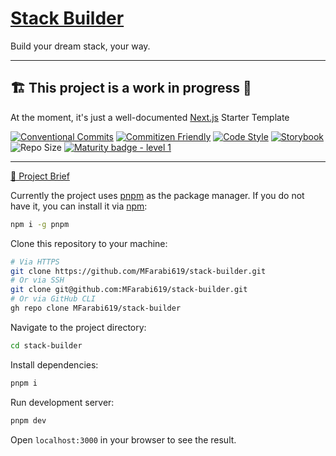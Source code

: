 # [Stack Builder](https://mfarabi.dev/stackbuilder)

Build your dream stack, your way.

<hr/>

## 🏗️ This project is a work in progress 🚧

At the moment, it's just a well-documented [Next.js](https://nextjs.org/) Starter Template

[![Conventional Commits](https://img.shields.io/badge/Conventional%20Commits-1.0.0-%23FE5196?logo=conventionalcommits&logoColor=white)](https://conventionalcommits.org)
[![Commitizen Friendly](https://img.shields.io/badge/commitizen-friendly-brightgreen.svg)](http://commitizen.github.io/cz-cli/)
[![Code Style](https://antfu.me/badge-code-style.svg)](https://github.com/antfu/eslint-config)
[![Storybook](https://raw.githubusercontent.com/storybooks/brand/master/badge/badge-storybook.svg)](https://github.com/storybooks/storybook)
![Repo Size](https://img.shields.io/github/repo-size/mfarabi619/stack-builder)
[![Maturity badge - level 1](https://img.shields.io/badge/Maturity-Level%201%20--%20New%20Project-yellow.svg)](https://github.com/tophat/getting-started/blob/master/scorecard.md)

<!--[![App Status](https://img.shields.io/website-up-down-green-red/http/shields.io.svg)](http://www.chemicalgraphtheory.com) -->
<!---[![Coverage Status](https://coveralls.io/repos/github/Sulstice/global-chem/badge.svg?branch=master)](https://github.com/mfarabi619/stack-builder) --->
<hr/>

[📄 Project Brief](https://github.com/users/MFarabi619/projects/18?pane=issue&itemId=68925427)

Currently the project uses [pnpm](https://pnpm.io/) as the package manager. If you do not have it, you can install it via [npm](https://www.npmjs.com/):

```bash
npm i -g pnpm
```

Clone this repository to your machine:

```bash
# Via HTTPS
git clone https://github.com/MFarabi619/stack-builder.git
# Or via SSH
git clone git@github.com:MFarabi619/stack-builder.git
# Or via GitHub CLI
gh repo clone MFarabi619/stack-builder
```

Navigate to the project directory:

```bash
cd stack-builder
```

Install dependencies:

```bash
pnpm i
```

Run development server:

```bash
pnpm dev
```

Open `localhost:3000` in your browser to see the result.
